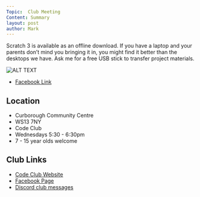 ```yaml
---
Topic:  Club Meeting
Content: Summary
layout: post
author: Mark
---
```

Scratch 3 is available as an offline download. If you have a laptop and your parents don’t mind you bringing it in, you might find it better than the desktops we have. Ask me for a free USB stick to transfer project materials.

![ALT TEXT](https://scontent.fbhx6-1.fna.fbcdn.net/v/t1.6435-9/70942685_2273279572799130_3332403006854397952_n.jpg?_nc_cat=105&ccb=1-7&_nc_sid=dd63ad&_nc_ohc=vfmriEkNf4YAX8gm9zh&_nc_oc=AQlmxcCILCLxulV66ojh66VGJNX_FbdHOvHXyfV5HFqIgvG_WMjlqMfH9LGHGN6jEkw&_nc_ht=scontent.fbhx6-1.fna&edm=AKK4YLsEAAAA&oh=00_AfD1qDiDN3RDCoeCStFjvTeTswX4nQ7WmFyImF6XQTUhSA&oe=654E3EEC)

* [Facebook Link](https://www.facebook.com/1481985248595237/posts/2273284899465264/)

## Location

* Curborough Community Centre
* WS13 7NY
* Code Club
* Wednesdays 5:30 - 6:30pm
* 7 - 15 year olds welcome

## Club Links

* [Code Club Website](https://lichfield-code-club.github.io/)
* [Facebook Page](https://www.facebook.com/LichfieldCoders)
* [Discord club messages](https://discord.gg/szz6xGK)
